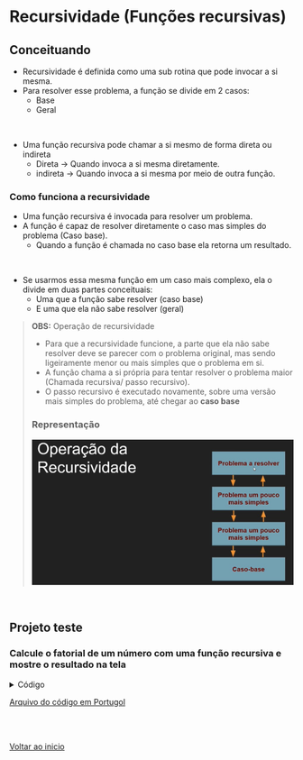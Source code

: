 # Recursividade (Funções recursivas)

## Conceituando
- Recursividade é definida como uma sub rotina que pode invocar a si mesma.
- Para resolver esse problema, a função se divide em 2 casos:
    - Base
    - Geral
<br>

- Uma função recursiva pode chamar a si mesmo de forma direta ou indireta
    - Direta → Quando invoca a si mesma diretamente.
    - indireta → Quando invoca a si mesma por meio de outra função.

### Como funciona a recursividade
- Uma função recursiva é invocada para resolver um problema.
- A função é capaz de resolver diretamente o caso mas simples do problema (Caso base).
    - Quando a função é chamada no caso base ela retorna um resultado.
<br>

- Se usarmos essa mesma função em um caso mais complexo, ela o divide em duas partes conceituais:
    - Uma que a função sabe resolver (caso base)
    - E uma que ela não sabe resolver (geral)

>**OBS:** Operação de recursividade
> - Para que a recursividade funcione, a parte que ela não sabe resolver  deve se parecer com o problema original, mas sendo ligeiramente menor ou mais simples que o problema em si.
> - A função chama a si própria para tentar resolver o problema maior (Chamada recursiva/ passo recursivo).
> - O passo recursivo é executado novamente, sobre uma versão mais simples do problema, até chegar ao **caso base**
>
> ### Representação
> <img src="/Arquivos/img/46.jpg" alt="Texto Alternativo" width="700">

<br>

## Projeto teste

### Calcule o fatorial de um número com uma função recursiva e mostre o resultado na tela
<details>
<summary>Código</summary>

```portugol
programa
{	
	//Criando variáveis
	inteiro num = 0
	inteiro fat = 0

	//Função para calculo de fatorial de forma recursiva
	funcao inteiro calcula_fatorial(inteiro n)
	{
		//Trabalhando caso  base 
		se((n == 0) ou (n == 1)){
			retorne 1	
		}
		
		//Trabalhando retorno recursivo (Chamando a propria função "calcula_fatorial")
		senao{
			retorne n * calcula_fatorial(n - 1)
		}
	}
	
	funcao inicio()
	{
		escreva("Calculo do fatorial de um número\n")

		//Laço para impedir que usuário digite número negativo
		enquanto(verdadeiro){
			escreva("Digite um número positivo: ")
			leia(num)
			se(num < 0){
				escreva("\nErro ! Só conseguimos calcular fatorial de números positivos.\n")	
			}
			senao{
				pare
			}
		}

		//Chamando a função recursiva para calcular o fatorial de um número
		fat =  calcula_fatorial(num)

		//Imprimindo resultado na tela
		escreva("O fatorial de : ", num, " é: ", fat, "\n")
		
		
	}
}
```

</details>

[Arquivo do código em Portugol](/Arquivos/C%C3%B3digo/Teste%20fatorial%20com%20fun%C3%A7%C3%A3o%20recursiva.por)

<br>

<br>

[Voltar ao inicio](/README.md)